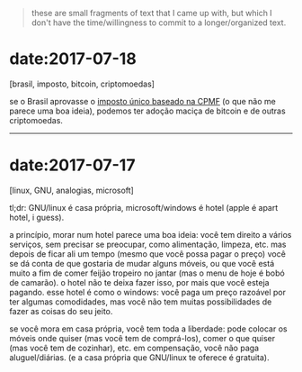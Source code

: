 > these are small fragments of text that I came up with, but which I
> don't have the time/willingness to commit to a longer/organized
> text.

# date:2017-07-18
[brasil, imposto, bitcoin, criptomoedas]

se o Brasil aprovasse
o [imposto único baseado na CPMF](https://pt.wikipedia.org/wiki/Imposto_%C3%BAnico) (o
que não me parece uma boa ideia), podemos ter adoção maciça de bitcoin
e de outras criptomoedas.

---

# date:2017-07-17
[linux, GNU, analogias, microsoft]

tl;dr: GNU/linux é casa própria, microsoft/windows é hotel (apple é
apart hotel, i guess).

a princípio, morar num hotel parece uma boa ideia: você tem direito a
vários serviços, sem precisar se preocupar, como alimentação, limpeza,
etc. mas depois de ficar ali um tempo (mesmo que você possa pagar o
preço) você se dá conta de que gostaria de mudar alguns móveis, ou que
você está muito a fim de comer feijão tropeiro no jantar (mas o menu
de hoje é bobó de camarão). o hotel não te deixa fazer isso, por mais
que você esteja pagando. esse hotel é como o windows: você paga um
preço razoável por ter algumas comodidades, mas você não tem muitas
possibilidades de fazer as coisas do seu jeito.

se você mora em casa própria, você tem toda a liberdade: pode colocar
os móveis onde quiser (mas você tem de comprá-los), comer o que quiser
(mas você tem de cozinhar), etc. em compensação, você não paga
aluguel/diárias. (e a casa própria que GNU/linux te oferece é
gratuita).
